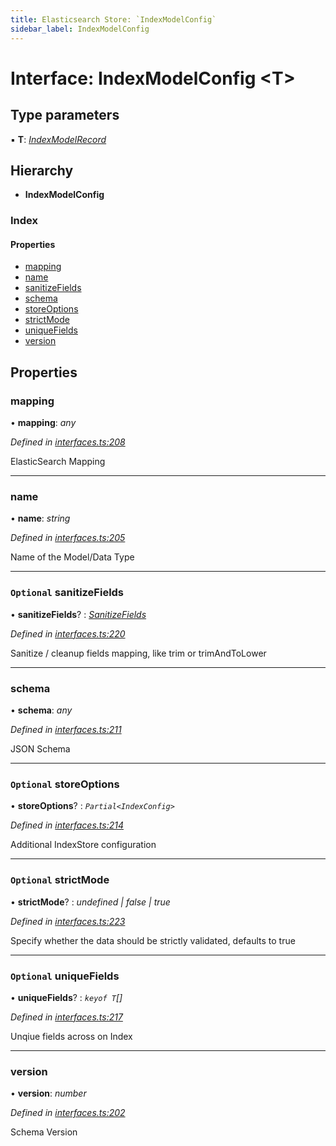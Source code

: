 ```yaml
---
title: Elasticsearch Store: `IndexModelConfig`
sidebar_label: IndexModelConfig
---
```


# Interface: IndexModelConfig <**T**>

## Type parameters

▪ **T**: *[IndexModelRecord](indexmodelrecord.md)*

## Hierarchy

* **IndexModelConfig**

### Index

#### Properties

* [mapping](indexmodelconfig.md#mapping)
* [name](indexmodelconfig.md#name)
* [sanitizeFields](indexmodelconfig.md#optional-sanitizefields)
* [schema](indexmodelconfig.md#schema)
* [storeOptions](indexmodelconfig.md#optional-storeoptions)
* [strictMode](indexmodelconfig.md#optional-strictmode)
* [uniqueFields](indexmodelconfig.md#optional-uniquefields)
* [version](indexmodelconfig.md#version)

## Properties

###  mapping

• **mapping**: *any*

*Defined in [interfaces.ts:208](https://github.com/terascope/teraslice/blob/9dc0f8b8/packages/elasticsearch-store/src/interfaces.ts#L208)*

ElasticSearch Mapping

___

###  name

• **name**: *string*

*Defined in [interfaces.ts:205](https://github.com/terascope/teraslice/blob/9dc0f8b8/packages/elasticsearch-store/src/interfaces.ts#L205)*

Name of the Model/Data Type

___

### `Optional` sanitizeFields

• **sanitizeFields**? : *[SanitizeFields](../overview.md#sanitizefields)*

*Defined in [interfaces.ts:220](https://github.com/terascope/teraslice/blob/9dc0f8b8/packages/elasticsearch-store/src/interfaces.ts#L220)*

Sanitize / cleanup fields mapping, like trim or trimAndToLower

___

###  schema

• **schema**: *any*

*Defined in [interfaces.ts:211](https://github.com/terascope/teraslice/blob/9dc0f8b8/packages/elasticsearch-store/src/interfaces.ts#L211)*

JSON Schema

___

### `Optional` storeOptions

• **storeOptions**? : *`Partial<IndexConfig>`*

*Defined in [interfaces.ts:214](https://github.com/terascope/teraslice/blob/9dc0f8b8/packages/elasticsearch-store/src/interfaces.ts#L214)*

Additional IndexStore configuration

___

### `Optional` strictMode

• **strictMode**? : *undefined | false | true*

*Defined in [interfaces.ts:223](https://github.com/terascope/teraslice/blob/9dc0f8b8/packages/elasticsearch-store/src/interfaces.ts#L223)*

Specify whether the data should be strictly validated, defaults to true

___

### `Optional` uniqueFields

• **uniqueFields**? : *`keyof T`[]*

*Defined in [interfaces.ts:217](https://github.com/terascope/teraslice/blob/9dc0f8b8/packages/elasticsearch-store/src/interfaces.ts#L217)*

Unqiue fields across on Index

___

###  version

• **version**: *number*

*Defined in [interfaces.ts:202](https://github.com/terascope/teraslice/blob/9dc0f8b8/packages/elasticsearch-store/src/interfaces.ts#L202)*

Schema Version

